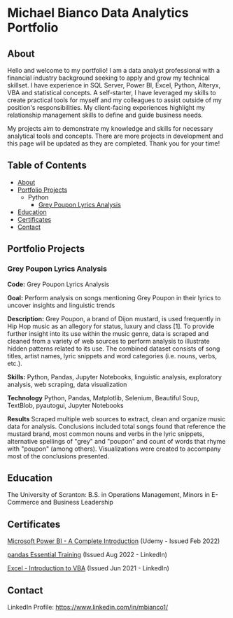 # Michael Bianco Data Analytics Portfolio
## About
Hello and welcome to my portfolio! I am a data analyst professional with a financial industry background seeking to apply and grow my technical skillset. I have experience in SQL Server, Power BI, Excel, Python, Alteryx, VBA and statistical concepts. A self-starter, I have leveraged my skills to create practical tools for myself and my colleagues to assist outside of my position's responsibilities. My client-facing experiences highlight my relationship management skills to define and guide business needs.
	
My projects aim to demonstrate my knowledge and skills for necessary analytical tools and concepts. There are more projects in development and this page will be updated as they are completed. Thank you for your time!
## Table of Contents
* [About]()
* [Portfolio Projects]()
    * Python
        * [Grey Poupon Lyrics Analysis]()
 * [Education]()
 * [Certificates]()
 * [Contact]()
## Portfolio Projects
### Grey Poupon Lyrics Analysis
**Code:** Grey Poupon Lyrics Analysis

**Goal:** Perform analysis on songs mentioning Grey Poupon in their lyrics to uncover insights and linguistic trends

**Description:** Grey Poupon, a brand of Dijon mustard, is used frequently in Hip Hop music as an allegory for status, luxury and class [1]. To provide further insight into its use within the music genre, data is scraped and cleaned from a variety of web sources to perform analysis to illustrate hidden patterns related to its use. The combined dataset consists of song titles, artist names, lyric snippets and word categories (i.e. nouns, verbs, etc.).

**Skills:** Python, Pandas, Jupyter Notebooks, linguistic analysis, exploratory analysis, web scraping, data visualization

**Technology** Python, Pandas, Matplotlib, Selenium, Beautiful Soup, TextBlob, pyautogui, Jupyter Notebooks

**Results** Scraped multiple web sources to extract, clean and organize music data for analysis. Conclusions included total songs found that reference the mustard brand, most common nouns and verbs in the lyric snippets, alternative spellings of "grey" and "poupon" and count of words that rhyme with "poupon" (among others). Visualizations were created to accompany most of the conclusions presented.
## Education
The University of Scranton: B.S. in Operations Management, Minors in E-Commerce and Business Leadership
## Certificates
[Microsoft Power BI - A Complete Introduction](https://www.udemy.com/certificate/UC-cb8ee79f-abdb-4790-b678-e8b646ed324f/) (Udemy - Issued Feb 2022)

[pandas Essential Training](https://www.linkedin.com/learning/certificates/42160b4137a91c6f0ce2331b576adfef9394f2a6414c5ed02d76183974ea0813) (Issued Aug 2022 - LinkedIn)

[Excel - Introduction to VBA](https://www.linkedin.com/learning/certificates/448a1a3fb4fc11b4aee66d519f9fbc10ff92c09bb60abfdd5e23ecbfaaaf2be1) (Issued Jun 2021 - LinkedIn)
## Contact
LinkedIn Profile: https://www.linkedin.com/in/mbianco1/
